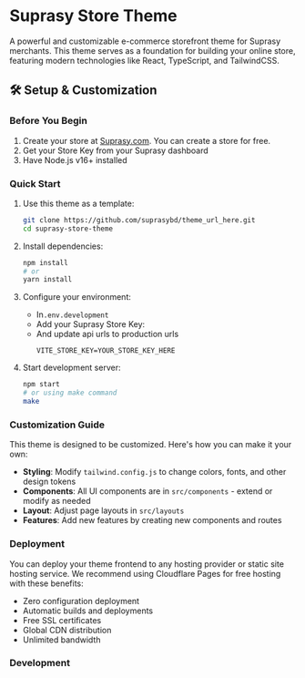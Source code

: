 # Suprasy Store Theme

A powerful and customizable e-commerce storefront theme for Suprasy merchants. This theme serves as a foundation for building your online store, featuring modern technologies like React, TypeScript, and TailwindCSS.

## 🛠️ Setup & Customization

### Before You Begin

1. Create your store at [Suprasy.com](https://suprasy.com). You can create a store for free.
2. Get your Store Key from your Suprasy dashboard
3. Have Node.js v16+ installed

### Quick Start

1. Use this theme as a template:

   ```bash
   git clone https://github.com/suprasybd/theme_url_here.git
   cd suprasy-store-theme
   ```

2. Install dependencies:

   ```bash
   npm install
   # or
   yarn install
   ```

3. Configure your environment:

   - In`.env.development`
   - Add your Suprasy Store Key:
   - And update api urls to production urls
     ```
     VITE_STORE_KEY=YOUR_STORE_KEY_HERE
     ```

4. Start development server:
   ```bash
   npm start
   # or using make command
   make
   ```

### Customization Guide

This theme is designed to be customized. Here's how you can make it your own:

- **Styling**: Modify `tailwind.config.js` to change colors, fonts, and other design tokens
- **Components**: All UI components are in `src/components` - extend or modify as needed
- **Layout**: Adjust page layouts in `src/layouts`
- **Features**: Add new features by creating new components and routes

### Deployment

You can deploy your theme frontend to any hosting provider or static site hosting service. We recommend using Cloudflare Pages for free hosting with these benefits:

- Zero configuration deployment
- Automatic builds and deployments
- Free SSL certificates
- Global CDN distribution
- Unlimited bandwidth

### Development
